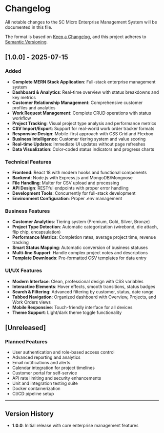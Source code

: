 # Changelog

All notable changes to the SC Micro Enterprise Management System will be documented in this file.

The format is based on [Keep a Changelog](https://keepachangelog.com/en/1.0.0/),
and this project adheres to [Semantic Versioning](https://semver.org/spec/v2.0.0.html).

## [1.0.0] - 2025-07-15

### Added
- **Complete MERN Stack Application**: Full-stack enterprise management system
- **Dashboard & Analytics**: Real-time overview with status breakdowns and key metrics
- **Customer Relationship Management**: Comprehensive customer profiles and analytics
- **Work Request Management**: Complete CRUD operations with status workflow
- **Project Tracking**: Visual project type analysis and performance metrics
- **CSV Import/Export**: Support for real-world work order tracker formats
- **Responsive Design**: Mobile-first approach with CSS Grid and Flexbox
- **Business Intelligence**: Customer tiering system and value scoring
- **Real-time Updates**: Immediate UI updates without page refreshes
- **Data Visualization**: Color-coded status indicators and progress charts

### Technical Features
- **Frontend**: React 18 with modern hooks and functional components
- **Backend**: Node.js with Express.js and MongoDB/Mongoose
- **File Handling**: Multer for CSV upload and processing
- **API Design**: RESTful endpoints with proper error handling
- **Development Tools**: Concurrently for full-stack development
- **Environment Configuration**: Proper .env management

### Business Features
- **Customer Analytics**: Tiering system (Premium, Gold, Silver, Bronze)
- **Project Type Detection**: Automatic categorization (wirebond, die attach, flip chip, encapsulation)
- **Performance Metrics**: Completion rates, average project time, revenue tracking
- **Smart Status Mapping**: Automatic conversion of business statuses
- **Multi-line Support**: Handle complex project notes and descriptions
- **Template Downloads**: Pre-formatted CSV templates for data entry

### UI/UX Features
- **Modern Interface**: Clean, professional design with CSS variables
- **Interactive Elements**: Hover effects, smooth transitions, status badges
- **Search & Filtering**: Advanced filtering by customer, status, date range
- **Tabbed Navigation**: Organized dashboard with Overview, Projects, and Work Orders views
- **Mobile Responsive**: Touch-friendly interface for all devices
- **Theme Support**: Light/dark theme toggle functionality

## [Unreleased]

### Planned Features
- User authentication and role-based access control
- Advanced reporting and analytics
- Email notifications and alerts
- Calendar integration for project timelines
- Customer portal for self-service
- API rate limiting and security enhancements
- Unit and integration testing suite
- Docker containerization
- CI/CD pipeline setup

---

## Version History

- **1.0.0**: Initial release with core enterprise management features 